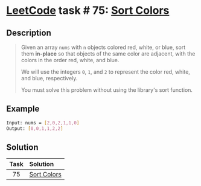 # [LeetCode][leetcode] task # 75: [Sort Colors][task]

Description
-----------

> Given an array `nums` with `n` objects colored red, white, or blue,
> sort them **in-place** so that objects of the same color are adjacent,
> with the colors in the order red, white, and blue.
> 
> We will use the integers `0`, `1`, and `2` to represent
> the color red, white, and blue, respectively.
> 
> You must solve this problem without using the library's sort function.

Example
-------

```sh
Input: nums = [2,0,2,1,1,0]
Output: [0,0,1,1,2,2]
```

Solution
--------

| Task | Solution                |
|:----:|:------------------------|
|  75  | [Sort Colors][solution] |


[leetcode]: <http://leetcode.com/>
[task]: <https://leetcode.com/problems/sort-colors/>
[solution]: <https://github.com/wellaxis/witalis-jkit/blob/main/module/tasks/src/main/java/com/witalis/jkit/tasks/core/task/leetcode/h1/p75/option/Practice.java>
